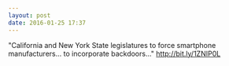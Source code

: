 ```yaml
---
layout: post
date: 2016-01-25 17:37
---
```

"California and New York State legislatures to force smartphone manufacturers... to incorporate backdoors..."
http://bit.ly/1ZNIP0L
